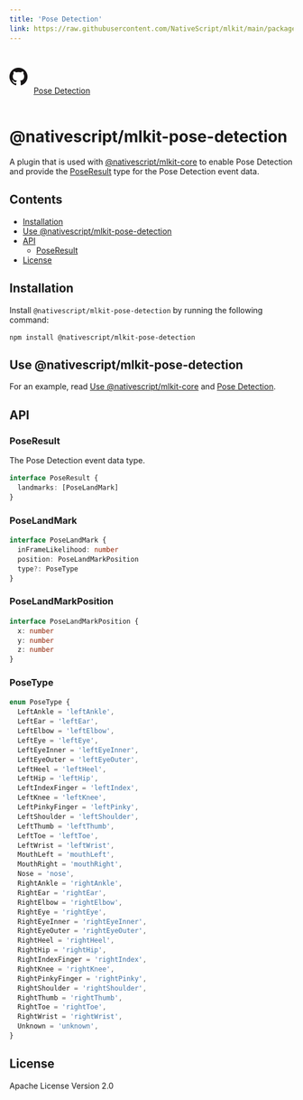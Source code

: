 ```yaml
---
title: 'Pose Detection'
link: https://raw.githubusercontent.com/NativeScript/mlkit/main/packages/mlkit-pose-detection/README.md
---
```


<div style="width: 100%; padding: 1.2em 0em">
	<img alt="github logo" src="../assets/images/github/GitHub-Mark-32px.png" style="display: inline; margin: 1em 0.5em 1em 0em">
	<a href="https://github.com/NativeScript/mlkit/tree/main/packages/mlkit-pose-detection" target="_blank" noopener>Pose Detection</a>
</div>

# @nativescript/mlkit-pose-detection

A plugin that is used with [@nativescript/mlkit-core](../mlkit-core/) to enable Pose Detection and provide the [PoseResult](#poseresult) type for the Pose Detection event data.

## Contents

- [Installation](#installation)
- [Use @nativescript/mlkit-pose-detection](#use-nativescriptmlkit-pose-detection)
- [API](#api)
  - [PoseResult](#poseresult)
- [License](#license)

## Installation

Install `@nativescript/mlkit-pose-detection` by running the following command:

```cli
npm install @nativescript/mlkit-pose-detection
```

## Use @nativescript/mlkit-pose-detection

For an example, read [Use @nativescript/mlkit-core](../mlkit-core#use-nativescriptmlkit-core) and [Pose Detection](../mlkit-core#pose-detection).

## API

### PoseResult

The Pose Detection event data type.

```ts
interface PoseResult {
  landmarks: [PoseLandMark]
}
```

### PoseLandMark

```ts
interface PoseLandMark {
  inFrameLikelihood: number
  position: PoseLandMarkPosition
  type?: PoseType
}
```

### PoseLandMarkPosition

```ts
interface PoseLandMarkPosition {
  x: number
  y: number
  z: number
}
```

### PoseType

```ts
enum PoseType {
  LeftAnkle = 'leftAnkle',
  LeftEar = 'leftEar',
  LeftElbow = 'leftElbow',
  LeftEye = 'leftEye',
  LeftEyeInner = 'leftEyeInner',
  LeftEyeOuter = 'leftEyeOuter',
  LeftHeel = 'leftHeel',
  LeftHip = 'leftHip',
  LeftIndexFinger = 'leftIndex',
  LeftKnee = 'leftKnee',
  LeftPinkyFinger = 'leftPinky',
  LeftShoulder = 'leftShoulder',
  LeftThumb = 'leftThumb',
  LeftToe = 'leftToe',
  LeftWrist = 'leftWrist',
  MouthLeft = 'mouthLeft',
  MouthRight = 'mouthRight',
  Nose = 'nose',
  RightAnkle = 'rightAnkle',
  RightEar = 'rightEar',
  RightElbow = 'rightElbow',
  RightEye = 'rightEye',
  RightEyeInner = 'rightEyeInner',
  RightEyeOuter = 'rightEyeOuter',
  RightHeel = 'rightHeel',
  RightHip = 'rightHip',
  RightIndexFinger = 'rightIndex',
  RightKnee = 'rightKnee',
  RightPinkyFinger = 'rightPinky',
  RightShoulder = 'rightShoulder',
  RightThumb = 'rightThumb',
  RightToe = 'rightToe',
  RightWrist = 'rightWrist',
  Unknown = 'unknown',
}
```

## License

Apache License Version 2.0
